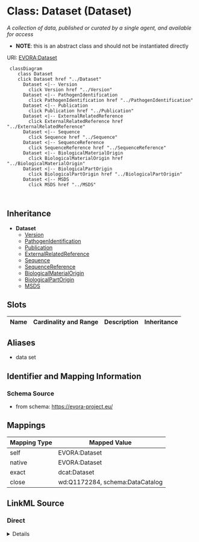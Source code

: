 

# Class: Dataset (Dataset)


_A collection of data, published or curated by a single agent, and available for access_




* __NOTE__: this is an abstract class and should not be instantiated directly


URI: [EVORA:Dataset](https://evora-project.eu/Dataset)






```mermaid
 classDiagram
    class Dataset
    click Dataset href "../Dataset"
      Dataset <|-- Version
        click Version href "../Version"
      Dataset <|-- PathogenIdentification
        click PathogenIdentification href "../PathogenIdentification"
      Dataset <|-- Publication
        click Publication href "../Publication"
      Dataset <|-- ExternalRelatedReference
        click ExternalRelatedReference href "../ExternalRelatedReference"
      Dataset <|-- Sequence
        click Sequence href "../Sequence"
      Dataset <|-- SequenceReference
        click SequenceReference href "../SequenceReference"
      Dataset <|-- BiologicalMaterialOrigin
        click BiologicalMaterialOrigin href "../BiologicalMaterialOrigin"
      Dataset <|-- BiologicalPartOrigin
        click BiologicalPartOrigin href "../BiologicalPartOrigin"
      Dataset <|-- MSDS
        click MSDS href "../MSDS"
      
      
```





## Inheritance
* **Dataset**
    * [Version](Version.md)
    * [PathogenIdentification](PathogenIdentification.md)
    * [Publication](Publication.md)
    * [ExternalRelatedReference](ExternalRelatedReference.md)
    * [Sequence](Sequence.md)
    * [SequenceReference](SequenceReference.md)
    * [BiologicalMaterialOrigin](BiologicalMaterialOrigin.md)
    * [BiologicalPartOrigin](BiologicalPartOrigin.md)
    * [MSDS](MSDS.md)



## Slots

| Name | Cardinality and Range | Description | Inheritance |
| ---  | --- | --- | --- |







## Aliases


* data set



## Identifier and Mapping Information







### Schema Source


* from schema: https://evora-project.eu/




## Mappings

| Mapping Type | Mapped Value |
| ---  | ---  |
| self | EVORA:Dataset |
| native | EVORA:Dataset |
| exact | dcat:Dataset |
| close | wd:Q1172284, schema:DataCatalog |







## LinkML Source

<!-- TODO: investigate https://stackoverflow.com/questions/37606292/how-to-create-tabbed-code-blocks-in-mkdocs-or-sphinx -->

### Direct

<details>
```yaml
name: Dataset
description: A collection of data, published or curated by a single agent, and available
  for access
title: Dataset
from_schema: https://evora-project.eu/
aliases:
- data set
exact_mappings:
- dcat:Dataset
close_mappings:
- wd:Q1172284
- schema:DataCatalog
abstract: true

```
</details>

### Induced

<details>
```yaml
name: Dataset
description: A collection of data, published or curated by a single agent, and available
  for access
title: Dataset
from_schema: https://evora-project.eu/
aliases:
- data set
exact_mappings:
- dcat:Dataset
close_mappings:
- wd:Q1172284
- schema:DataCatalog
abstract: true

```
</details>